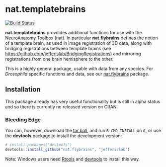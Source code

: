 # nat.templatebrains
[![Build Status](https://travis-ci.org/jefferislab/nat.templatebrains.svg)](https://travis-ci.org/jefferislab/nat.templatebrains)

**nat.templatebrains** provdides additional functions for use with the [NeuroAnatomy Toolbox](https://github.com/jefferis/nat) (nat). In particular **nat.flybrains** defines the notion of a template brain, as used in image registration of 3D data, along with bridging registrations between template brains (see https://github.com/jefferislab/BridgingRegistrations) and mirroring registrations from one brain hemisphere to the other.

This is a highly general package, usable with data from any species. For _Drosophila_ specific functions and data, see our [nat.flybrains](https://github.com/jefferislab/nat.flybrains) package.

## Installation
This package already has very useful functionality but is still in alpha status and so there is currently no released version on CRAN.

### Bleeding Edge
You can, however, download the [tar ball](https://github.com/jefferislab/nat.flybrains/tarball/master),
and run `R CMD INSTALL` on it, or use the **devtools** package to install the development version:

  ```r
# install.packages("devtools")
devtools::install_github("nat.flybrains", "jefferislab")
```

Note: Windows users need [Rtools](http://www.murdoch-sutherland.com/Rtools/) and
[devtools](http://CRAN.R-project.org/package=devtools) to install this way.
